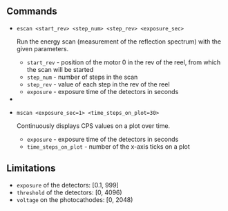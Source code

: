 ## Commands

- `escan <start_rev> <step_num> <step_rev> <exposure_sec>`

    Run the energy scan (measurement of the reflection spectrum) 
    with the given parameters.
    - `start_rev` - position of the motor 0 in the rev of the reel, 
       from which the scan will be started
    - `step_num` - number of steps in the scan
    - `step_rev` - value of each step in the rev of the reel
    - `exposure` - exposure time of the detectors in seconds
- 
- `mscan <exposure_sec=1> <time_steps_on_plot=30>`
    
    Continuously displays CPS values on a plot over time.
    - `exposure` - exposure time of the detectors in seconds
    - `time_steps_on_plot` - number of the x-axis ticks on a plot

## Limitations

- `exposure` of the detectors: \[0.1, 999]
- `threshold` of the detectors: \[0, 4096)
- `voltage` on the photocathodes: \[0, 2048)